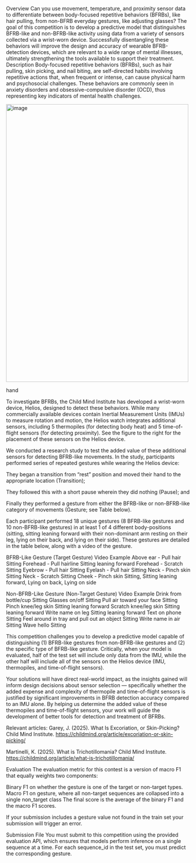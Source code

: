 
Overview
Can you use movement, temperature, and proximity sensor data to differentiate between body-focused repetitive behaviors (BFRBs), like hair pulling, from non-BFRB everyday gestures, like adjusting glasses? The goal of this competition is to develop a predictive model that distinguishes BFRB-like and non-BFRB-like activity using data from a variety of sensors collected via a wrist-worn device. Successfully disentangling these behaviors will improve the design and accuracy of wearable BFRB-detection devices, which are relevant to a wide range of mental illnesses, ultimately strengthening the tools available to support their treatment.
Description
Body-focused repetitive behaviors (BFRBs), such as hair pulling, skin picking, and nail biting, are self-directed habits involving repetitive actions that, when frequent or intense, can cause physical harm and psychosocial challenges. These behaviors are commonly seen in anxiety disorders and obsessive-compulsive disorder (OCD), thus representing key indicators of mental health challenges.

<img width="498" height="756" alt="image" src="https://github.com/user-attachments/assets/a096eec3-736e-43ba-8715-740367240c41" />


hand

To investigate BFRBs, the Child Mind Institute has developed a wrist-worn device, Helios, designed to detect these behaviors. While many commercially available devices contain Inertial Measurement Units (IMUs) to measure rotation and motion, the Helios watch integrates additional sensors, including 5 thermopiles (for detecting body heat) and 5 time-of-flight sensors (for detecting proximity). See the figure to the right for the placement of these sensors on the Helios device.

We conducted a research study to test the added value of these additional sensors for detecting BFRB-like movements. In the study, participants performed series of repeated gestures while wearing the Helios device:

They began a transition from “rest” position and moved their hand to the appropriate location (Transition);

They followed this with a short pause wherein they did nothing (Pause); and

Finally they performed a gesture from either the BFRB-like or non-BFRB-like category of movements (Gesture; see Table below).

Each participant performed 18 unique gestures (8 BFRB-like gestures and 10 non-BFRB-like gestures) in at least 1 of 4 different body-positions (sitting, sitting leaning forward with their non-dominant arm resting on their leg, lying on their back, and lying on their side). These gestures are detailed in the table below, along with a video of the gesture.

BFRB-Like Gesture (Target Gesture)	Video Example
Above ear - Pull hair	Sitting
Forehead - Pull hairline	Sitting leaning forward
Forehead - Scratch	Sitting
Eyebrow - Pull hair	Sitting
Eyelash - Pull hair	Sitting
Neck - Pinch skin	Sitting
Neck - Scratch	Sitting
Cheek - Pinch skin	Sitting,
Sitting leaning forward,
Lying on back,
Lying on side


Non-BFRB-Like Gesture (Non-Target Gesture)	Video Example
Drink from bottle/cup	Sitting
Glasses on/off	Sitting
Pull air toward your face	Sitting
Pinch knee/leg skin	Sitting leaning forward
Scratch knee/leg skin	Sitting leaning forward
Write name on leg	Sitting leaning forward
Text on phone	Sitting
Feel around in tray and pull out an object	Sitting
Write name in air	Sitting
Wave hello	Sitting


This competition challenges you to develop a predictive model capable of distinguishing (1) BFRB-like gestures from non-BFRB-like gestures and (2) the specific type of BFRB-like gesture. Critically, when your model is evaluated, half of the test set will include only data from the IMU, while the other half will include all of the sensors on the Helios device (IMU, thermopiles, and time-of-flight sensors).

Your solutions will have direct real-world impact, as the insights gained will inform design decisions about sensor selection — specifically whether the added expense and complexity of thermopile and time-of-flight sensors is justified by significant improvements in BFRB detection accuracy compared to an IMU alone. By helping us determine the added value of these thermopiles and time-of-flight sensors, your work will guide the development of better tools for detection and treatment of BFRBs.

Relevant articles:
Garey, J. (2025). What Is Excoriation, or Skin-Picking? Child Mind Institute. https://childmind.org/article/excoriation-or-skin-picking/

Martinelli, K. (2025). What is Trichotillomania? Child Mind Institute. https://childmind.org/article/what-is-trichotillomania/

Evaluation
The evaluation metric for this contest is a version of macro F1 that equally weights two components:

Binary F1 on whether the gesture is one of the target or non-target types.
Macro F1 on gesture, where all non-target sequences are collapsed into a single non_target class
The final score is the average of the binary F1 and the macro F1 scores.

If your submission includes a gesture value not found in the train set your submission will trigger an error.

Submission File
You must submit to this competition using the provided evaluation API, which ensures that models perform inference on a single sequence at a time. For each sequence_id in the test set, you must predict the corresponding gesture.
